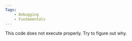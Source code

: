 ```yaml
---
Tags:
    - Debugging
    - Fundamentals
---
```

This code does not execute properly. Try to figure out why.
